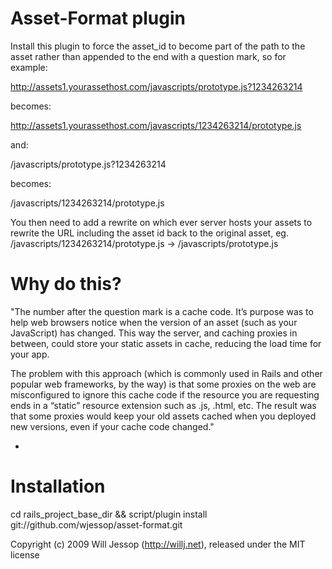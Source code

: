 Asset-Format plugin
===========

Install this plugin to force the asset_id to become part of the path to the asset rather than appended to the end with a question mark, so for example:

http://assets1.yourassethost.com/javascripts/prototype.js?1234263214

becomes:

http://assets1.yourassethost.com/javascripts/1234263214/prototype.js

and:

/javascripts/prototype.js?1234263214

becomes:

/javascripts/1234263214/prototype.js

You then need to add a rewrite on which ever server hosts your assets to rewrite the URL including the asset id back to the original asset, eg. /javascripts/1234263214/prototype.js -> /javascripts/prototype.js

Why do this?
============

"The number after the question mark is a cache code.  It’s purpose was to help web browsers notice when the version of an asset (such as your JavaScript) has changed.  This way the server, and caching proxies in between, could store your static assets in cache, reducing the load time for your app.

The problem with this approach (which is commonly used in Rails and other popular web frameworks, by the way) is that some proxies on the web are misconfigured to ignore this cache code if the resource you are requesting ends in a “static” resource extension such as .js, .html, etc.  The result was that some proxies would keep your old assets cached when you deployed new versions, even if your cache code changed."

  - [original]: http://www.sproutcore.com/2009/01/08/sproutcore-0921-a-better-world-through-caching-release/

Installation
============

cd rails_project_base_dir && script/plugin install git://github.com/wjessop/asset-format.git


Copyright (c) 2009 Will Jessop (http://willj.net), released under the MIT license
